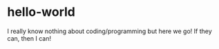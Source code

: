 # hello-world
I really know nothing about coding/programming but here we go! If they can, then I can!
